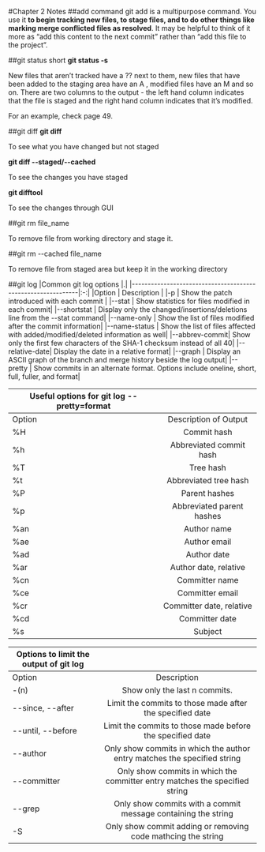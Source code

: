 #Chapter 2 Notes
##add command
git add is a multipurpose command. You use it **to begin
tracking new files, to stage files, and to do other things like marking merge conflicted files as resolved**. It may be helpful to think of it more as “add this content to the next commit” rather than “add this file to the project”.

##git status short
**git status -s**

New files that aren’t tracked have a ?? next to them, new files that have
been added to the staging area have an A , modified files have an M and so on.
There are two columns to the output - the left hand column indicates that the
file is staged and the right hand column indicates that it’s modified.

For an example, check page 49.

##git diff
**git diff**

To see what you have changed but not staged

**git diff --staged/--cached**

To see the changes you have staged

**git difftool**

To see the changes through GUI

##git rm file_name

To remove file from working directory and stage it.

##git rm --cached file_name

To remove file from staged area but keep it in the working directory

##git log
|Common git log options                                       |.|
|-------------------------------------------------------------|:-:|
|Option         | Description                                   |
|-p             | Show the patch introduced with each commit    |
|--stat         | Show statistics for files modified in each commit|
|--shortstat    | Display only the changed/insertions/deletions line from the --stat command|
|--name-only    | Show the list of files modified after the commit information|
|--name-status  | Show the list of files affected with added/modified/deleted information as well|
|--abbrev-commit| Show only the first few characters of the SHA-1 checksum instead of all 40|
|--relative-date| Display the date in a relative format|
|--graph        | Display an ASCII graph of the branch and merge history beside the log output|
|--pretty       | Show commits in an alternate format. Options include oneline, short, full, fuller, and format|


|Useful options for git log --pretty=format        ||
|--------------------------------------------------|:-:|
|Option      | Description of Output               |
|%H          | Commit hash                         |
|%h          | Abbreviated commit hash             |
|%T          | Tree hash                           |
|%t          | Abbreviated tree hash               |
|%P          | Parent hashes                       |
|%p          | Abbreviated parent hashes           |
|%an         | Author name                         |
|%ae         | Author email                        |
|%ad         | Author date                         |
|%ar         | Author date, relative               |
|%cn         | Committer name                      |
|%ce         | Committer email                     |
|%cr         | Committer date, relative            |
|%cd         | Committer date                      |
|%s          | Subject                             |


|Options to limit the output of git log                   ||
|---------------------------------------------------------|:-:|
| Option           | Description                          |
| -(n)             | Show only the last n commits.        |
| --since, --after | Limit the commits to those made after the specified date |
| --until, --before| Limit the commits to those made before the specified date |
| --author         | Only show commits in which the author entry matches the specified string |
| --committer      | Only show commits in which the committer entry matches the specified string |
| --grep           | Only show commits with a commit message containing the string |
| -S               | Only show commit adding or removing code mathcing the string |
